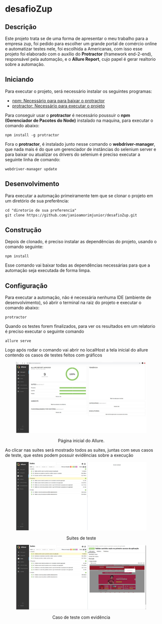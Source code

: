 # desafioZup

## Descrição

Este projeto trata se de uma forma de apresentar o meu trabalho para a empresa zup, foi pedido para escolher um grande portal de comércio online e automatizar testes nele, foi escolhida a Americanas, com isso esse projeto foi elaborado com o auxílio do **Protractor** (framework end-2-end), responsável pela automação, e o **Allure Report**, cujo papel é gerar realtorio sobre a automação.

## Iniciando

Para executar o projeto, será necessário instalar os seguintes programas:
- [npm: Necessário para para baixar o protractor](https://www.npmjs.com/get-npm)
- [protractor: Necessário para executar o projeto](https://www.protractortest.org/#/)

Para conseguir usar o **protractor** é necessário poussuir o **npm (Gerenciador de Pacotes do Node)** instalado na maquina, para executar o comando abaixo:
```shell
npm install -g protractor
```
Fora o **protractor**, é instalado junto nesse comando o **webdriver-manager**, que nada mais é do que um gerenciador de instâncias 
do selenium server e para baixar ou atualizar os drivers do selenium é preciso executar a seguinte linha de comando:
```shell
webdriver-manager update
```

## Desenvolvimento
Para executar a automação primeiramente tem que se clonar o projeto em um diretório de sua preferência: 

```shell
cd "diretorio de sua preferencia"
git clone https://github.com/janioamorimjunior/desafioZup.git
```

## Construção
Depois de clonado, é preciso instalar as dependências do projeto, usando o comando seguinte:

```shell
npm install
```
Esse comando vai baixar todas as dependências necessárias para que a automação seja executada de forma limpa.

## Configuração
Para executar a automação, não é necessária nenhuma IDE (ambiente de desenvolvimento), só abrir o terminal na raiz do projeto e executar o comando abaixo:

```shell
protractor
```

Quando os testes forem finalizados, para ver os resultados em um relatorio é preciso executar o seguinte comando 
```shell
allure serve
```
Logo após rodar o comando vai abrir no localHost a tela inicial do allure contendo os casos de testes feitos com gráficos
<div align="center">
    <img width="430" src="allure-reports-screens/pagina-inicial.jpeg" />
    <p>Página inicial do Allure.</p>
</div>

Ao clicar nas suites será mostrado todos as suites, juntas com seus casos de teste, que estes podem possuir evidências sobre a execução
<div align="center">
	<img width="430" src="allure-reports-screens/suites.jpeg">
    <p>Suites de teste</p>
    <img width="430" src="allure-reports-screens/caso-de-teste.jpeg">
    <p>Caso de teste com evidência</p>
</div>
